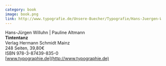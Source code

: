 ```yaml
---
category: book
image: book.png
link: http://www.typografie.de/Unsere-Buecher/Typografie/Hans-Juergen-Willuhn_Pauline-Altmann/Tintentanz::1518.html
---
```

Hans-Jürgen Willuhn | Pauline Altmann  
**Tintentanz**  
Verlag Hermann Schmidt Mainz  
248 Seiten, 39,80€  
ISBN 978-3-87439-835-0  
[www.typographie.de](http://www.typographie.de)

